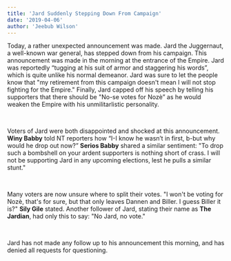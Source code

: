 ```yaml
---
title: 'Jard Suddenly Stepping Down From Campaign'
date: '2019-04-06'
author: 'Jeebub Wilson'
---
```


Today, a rather unexpected announcement was made. Jard the Juggernaut, a well-known war general, has stepped down from his campaign. This announcement was made in the morning at the entrance of the Empire. Jard was reportedly “tugging at his suit of armor and staggering his words”, which is quite unlike his normal demeanor. Jard was sure to let the people know that "my retirement from this campaign doesn't mean I will not stop fighting for the Empire." Finally, Jard capped off his speech by telling his supporters that there should be "No-se votes for Nozѐ” as he would weaken the Empire with his unmilitarlistic personality.

‎

Voters of Jard were both disappointed and shocked at this announcement. **Winy Babby** told NT reporters how “I-I know he wasn’t in first, b-but why would he drop out now?” **Serios Babby** shared a similar sentiment: "To drop such a bombshell on your ardent supporters is nothing short of crass. I will not be supporting Jard in any upcoming elections, lest he pulls a similar stunt."

‎

Many voters are now unsure where to split their votes. "I won't be voting for Nozѐ, that's for sure, but that only leaves Dannen and Biller. I guess Biller it is?" **Sily Gile** stated. Another follower of Jard, stating their name as **The Jardian**, had only this to say: "No Jard, no vote."

‎

Jard has not made any follow up to his announcement this morning, and has denied all requests for questioning.